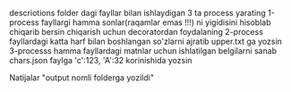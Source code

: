 descriotions folder dagi fayllar bilan ishlaydigan 3 ta process yarating 1-process fayllargi hamma sonlar(raqamlar emas !!!) ni yigidisini hisoblab chiqarib bersin chiqarish uchun decoratordan foydalaning 2-process fayllardagi katta harf bilan boshlangan so'zlarni ajratib upper.txt ga yozsin 3-processs hamma fayllardagi matnlar uchun ishlatilgan belgilarni sanab chars.json faylga 'c':123, 'A':32 korinishida yozsin


Natijalar "output nomli folderga yozildi"
